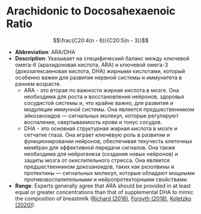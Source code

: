 # Arachidonic to Docosahexaenoic Ratio

$$\frac{C20:4(n - 6)}{C20:5(n - 3)}$$

* **Abbreviation**: ARA/DHA
* **Description**: Указывает на специфический баланс между ключевой омега-6 (арахидоновая кислота, ARA) и ключевой омега-3 (докозагексаеновая кислота, DHA) жирными кислотами, который особенно важен для развития нервной системы и иммунитета в раннем возрасте.
    * ARA - это вторая по важности жирная кислота в мозге. Она необходима для роста и восстановления нейронов, здоровья сосудистой системы и, что крайне важно, для развития и модуляции иммунной системы. Она является предшественником эйкозаноидов — сигнальных молекул, которые регулируют воспаление, свертываемость крови и тонус сосудов.
    * DHA - это основная структурная жирная кислота в мозге и сетчатке глаза. Она играет ключевую роль в развитии и функционировании нейронов, обеспечивая текучесть клеточных мембран для эффективной передачи сигналов. Она также необходима для нейрогенеза (создания новых нейронов) и защиты мозга от окислительного стресса. Она является предшественником докозаноидов, таких как резолвины и протектины — сигнальных молекул, которые обладают мощными противовоспалительными и нейропротекторными свойствами.
* **Range**: Experts generally agree that ARA should be provided in at least equal or greater concentrations than that of supplemental DHA to mimic the composition of breastmilk ([Richard (2016)], [Forsyth (2018)], [Koletzko (2020)]).

[Richard (2016)]: https://doi.org/10.1016/j.bcp.2008.10.020 "Richard (2016)"
[Forsyth (2018)]: https://doi.org/10.1159/000487271 "Forsyth (2018)"
[Koletzko (2020)]:https://doi.org/10.1093/ajcn/nqz252 "Koletzko (2020)"
